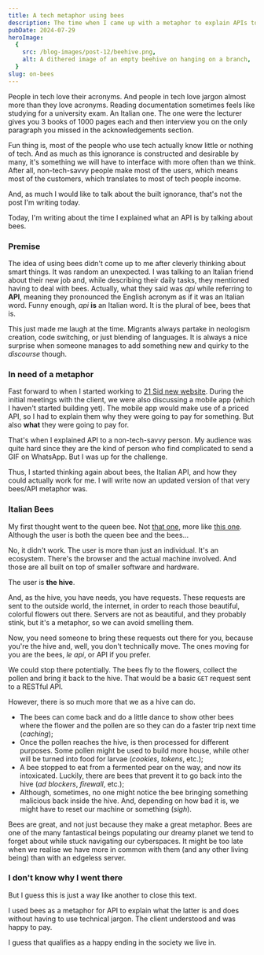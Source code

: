 ```yaml
---
title: A tech metaphor using bees
description: The time when I came up with a metaphor to explain APIs to a non-tech person.
pubDate: 2024-07-29
heroImage:
  {
    src: /blog-images/post-12/beehive.png,
    alt: A dithered image of an empty beehive on hanging on a branch,
  }
slug: on-bees
---
```


People in tech love their acronyms. And people in tech love jargon almost more than they love acronyms. Reading documentation sometimes feels like studying for a university exam. An Italian one. The one were the lecturer gives you 3 books of 1000 pages each and then interview you on the only paragraph you missed in the acknowledgements section.

Fun thing is, most of the people who use tech actually know little or nothing of tech. And as much as this ignorance is constructed and desirable by many, it's something we will have to interface with more often than we think. After all, non-tech-savvy people make most of the users, which means most of the customers, which translates to most of tech people income.

And, as much I would like to talk about the built ignorance, that's not the post I'm writing today.

Today, I'm writing about the time I explained what an API is by talking about bees.

### Premise

The idea of using bees didn't come up to me after cleverly thinking about smart things. It was random an unexpected.
I was talking to an Italian friend about their new job and, while describing their daily tasks, they mentioned having to deal with bees. Actually, what they said was _api_ while referring to **API**, meaning they pronounced the English acronym as if it was an Italian word. Funny enough, _api_ **is** an Italian word. It is the plural of bee, bees that is.

This just made me laugh at the time. Migrants always partake in neologism creation, code switching, or just blending of languages. It is always a nice surprise when someone manages to add something new and quirky to the _discourse_ though.

### In need of a metaphor

Fast forward to when I started working to [21 Sid new website](https://21-sid-website.vercel.app).
During the initial meetings with the client, we were also discussing a mobile app (which I haven't started building yet). The mobile app would make use of a priced API, so I had to explain them why they were going to pay for something. But also **what** they were going to pay for.

That's when I explained API to a non-tech-savvy person. My audience was quite hard since they are the kind of person who find complicated to send a GIF on WhatsApp. But I was up for the challenge.

Thus, I started thinking again about bees, the Italian API, and how they could actually work for me.
I will write now an updated version of that very bees/API metaphor was.

### Italian Bees

My first thought went to the queen bee. Not [that one](https://youtu.be/mRGtHyG-rBU), more like [this one](https://youtu.be/PcDF23HdlUY). Although the user is both the queen bee and the bees...

No, it didn't work. The user is more than just an individual. It's an ecosystem. There's the browser and the actual machine involved. And those are all built on top of smaller software and hardware.

The user is **the hive**.

And, as the hive, you have needs, you have requests. These requests are sent to the outside world, the internet, in order to reach those beautiful, colorful flowers out there. Servers are not as beautiful, and they probably stink, but it's a metaphor, so we can avoid smelling them.

Now, you need someone to bring these requests out there for you, because you're the hive and, well, you don't technically move. The ones moving for you are the bees, _le api_, or API if you prefer.

We could stop there potentially. The bees fly to the flowers, collect the pollen and bring it back to the hive. That would be a basic `GET` request sent to a RESTful API.

However, there is so much more that we as a hive can do.

- The bees can come back and do a little dance to show other bees where the flower and the pollen are so they can do a faster trip next time (_caching_);
- Once the pollen reaches the hive, is then processed for different purposes. Some pollen might be used to build more house, while other will be turned into food for larvae (_cookies_, _tokens_, etc.);
- A bee stopped to eat from a fermented pear on the way, and now its intoxicated. Luckily, there are bees that prevent it to go back into the hive (_ad blockers_, _firewall_, etc.);
- Although, sometimes, no one might notice the bee bringing something malicious back inside the hive. And, depending on how bad it is, we might have to reset our machine or something (_sigh_).

Bees are great, and not just because they make a great metaphor.
Bees are one of the many fantastical beings populating our dreamy planet we tend to forget about while stuck navigating our cyberspaces.
It might be too late when we realise we have more in common with them (and any other living being) than with an edgeless server.

### I don't know why I went there

But I guess this is just a way like another to close this text.

I used bees as a metaphor for API to explain what the latter is and does without having to use technical jargon. The client understood and was happy to pay.

I guess that qualifies as a happy ending in the society we live in.
